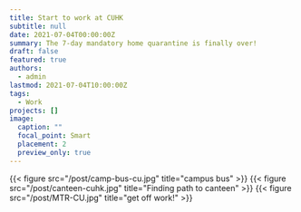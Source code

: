 ```yaml
---
title: Start to work at CUHK
subtitle: null
date: 2021-07-04T00:00:00Z
summary: The 7-day mandatory home quarantine is finally over!
draft: false
featured: true
authors:
  - admin
lastmod: 2021-07-04T10:00:00Z
tags:
  - Work
projects: []
image:
  caption: ""
  focal_point: Smart
  placement: 2
  preview_only: true
---
```

{{< figure src="/post/camp-bus-cu.jpg" title="campus bus" >}}
{{< figure src="/post/canteen-cuhk.jpg" title="Finding path to canteen" >}}
{{< figure src="/post/MTR-CU.jpg" title="get off work!" >}}


<!-- 
## Overview

Are you David? -->


